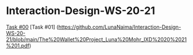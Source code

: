 # Interaction-Design-WS-20-21
[Task #00](https://www.canva.com/design/DAEKNXZ5ikM/view)
[Task #01] (https://github.com/LunaNaima/Interaction-Design-WS-20-21/blob/main/The%20Wallet%20Project_Luna%20Mohr_IXD%2020%2021%201.pdf)
